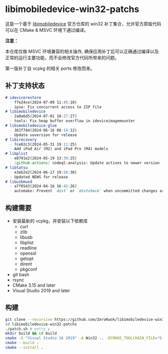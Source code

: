 # libimobiledevice-win32-patchs

这是一个基于 [libimobiledevice](https://github.com/libimobiledevice) 官方仓库的 win32 补丁集合，允许官方原版代码可以在 CMake & MSVC 环境下通过编译。

**注意：**

本仓库仅做 MSVC 环境兼容的相关操作, 确保应用补丁后可以正确通过编译以及正常的运行主要功能，而不会修改官方代码所带来的问题。

第一版补丁自 vcpkg 的相关 ports 修改而来。

## 补丁支持状态

```md
# idevicerestore
  - f7e24ce(2024-07-09 11:45:10)
  - ipsw: Fix concurrent access to ZIP file
# libimobiledevice
  - 2a0a6d5(2024-07-01 18:27:27)
  - tools: Fix heap buffer overflow in ideviceimagemounter
# libimobiledevice-glue
  - 362f784(2024-06-16 08:14:12)
  - Update soversion for release
# libirecovery
  - 7ce02c3(2024-05-31 19:11:25)
  - Add iPad Air (M2) and iPad Pro (M4) models
# libplist
  - e8791e2(2024-05-19 13:39:25)
  - [github-actions] codeql-analysis: Update actions to newer version
# libtatsu
  - e3eb2e2(2024-06-17 19:56:30)
  - Updated NEWS for release
# libusbmuxd
  - a7f0543(2024-04-16 16:42:26)
  - automake: Prevent `dist` or `distcheck` when uncommitted changes are present
```

## 构建需要

- 安装最新的 vcpkg，并安装以下依赖库
  - curl
  - zlib
  - libusb
  - libplist
  - readline
  - openssl
  - getopt
  - dirent
  - pkgconf
- git bash
- rsync
- CMake 3.15 and later
- Visual Studio 2019 and later

## 构建

```bash
git clone --recursive https://github.com/ZeroKwok/libimobiledevice-win32-patchs.git
cd libimobiledevice-win32-patchs
./patch.sh # entry y
mkdir build && cd build
cmake -G "Visual Studio 16 2019" -A Win32 .. -DCMAKE_TOOLCHAIN_FILE="G:/local/vcpkg/scripts/buildsystems/vcpkg.cmake" -DCMAKE_INSTALL_PREFIX="../installed"
cmake --build .
cmake --install .
```
